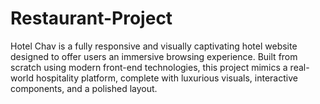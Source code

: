 # Restaurant-Project
Hotel Chav is a fully responsive and visually captivating hotel website designed to offer users an immersive browsing experience. Built from scratch using modern front-end technologies, this project mimics a real-world hospitality platform, complete with luxurious visuals, interactive components, and a polished layout.
